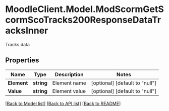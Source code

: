 # MoodleClient.Model.ModScormGetScormScoTracks200ResponseDataTracksInner
Tracks data

## Properties

Name | Type | Description | Notes
------------ | ------------- | ------------- | -------------
**Element** | **string** | Element name | [optional] [default to "null"]
**Value** | **string** | Element value | [optional] [default to "null"]

[[Back to Model list]](../README.md#documentation-for-models) [[Back to API list]](../README.md#documentation-for-api-endpoints) [[Back to README]](../README.md)

